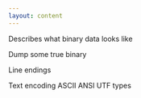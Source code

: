 ```yaml
---
layout: content
---
```


Describes what binary data looks like

Dump some true binary

Line endings

Text encoding
    ASCII 
    ANSI
    UTF types

